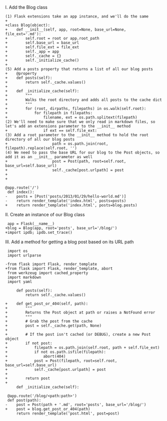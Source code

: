 I. Add the Blog class

    (1) Flask extensions take an app instance, and we'll do the same
    +
    +class Blog(object):
    +    def __init__(self, app, root=None, base_url=None, file_ext='.md'):
    +        self.root = root or app.root_path
    +        self.base_url = base_url
    +        self.file_ext = file_ext
    +        self._app = app
    +        self._cache = {}
    +        self._initialize_cache()
    +
    (5) Add a posts property that returns a list of all our blog posts
    +    @property
    +    def posts(self):
    +        return self._cache.values()
    +
    +    def _initialize_cache(self):
    +        """
    +        Walks the root directory and adds all posts to the cache dict
    +        """
    +        for (root, dirpaths, filepaths) in os.walk(self.root):
    +            for filepath in filepaths:
    +                filename, ext = os.path.splitext(filepath)
    (2) We'll need to make sure that we only read in markdown files, so let's add an extensions parameter to the __init__ method
    +                if ext == self.file_ext:
    (3) Add a root parameter to the __init__ method to hold the root directory of all our blog posts
    +                    path = os.path.join(root, filepath).replace(self.root, '')
    (4) We need to pass the base URL for our blog to the Post objects, so add it as an __init__ parameter as well
    +                    post = Post(path, root=self.root, base_url=self.base_url)
    +                    self._cache[post.urlpath] = post
    +
    +

    @app.route('/')
     def index():
    -    posts = [Post('posts/2013/01/29/hello-world.md')]
    -    return render_template('index.html', posts=posts)
    +    return render_template('index.html', posts=blog.posts)

II. Create an instance of our Blog class

     app = Flask(__name__)
    +blog = Blog(app, root='posts', base_url='/blog/')
    +import ipdb; ipdb.set_trace()

III. Add a method for getting a blog post based on its URL path

     import os
     import urlparse

    -from flask import Flask, render_template
    +from flask import Flask, render_template, abort
     from werkzeug import cached_property
     import markdown
     import yaml

         def posts(self):
             return self._cache.values()

    +    def get_post_or_404(self, path):
    +        """
    +        Returns the Post object at path or raises a NotFound error
    +        """
    +        # Grab the post from the cache
    +        post = self._cache.get(path, None)
    +
    +        # If the post isn't cached (or DEBUG), create a new Post object
    +        if not post:
    +            filepath = os.path.join(self.root, path + self.file_ext)
    +            if not os.path.isfile(filepath):
    +                abort(404)
    +            post = Post(filepath, root=self.root, base_url=self.base_url)
    +            self._cache[post.urlpath] = post
    +
    +        return post
    +
         def _initialize_cache(self):

     @app.route('/blog/<path:path>')
     def post(path):
    -    post = Post(path + '.md', root='posts', base_url='/blog/')
    +    post = blog.get_post_or_404(path)
         return render_template('post.html', post=post)
